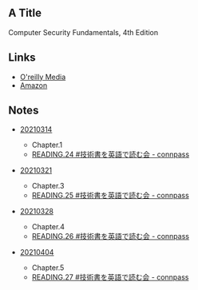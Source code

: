 ## A Title
Computer Security Fundamentals, 4th Edition

## Links
* [O'reilly Media](https://learning.oreilly.com/library/view/computer-security-fundamentals/9780135774854/)
* [Amazon](https://www.amazon.com/dp/0135774772)

## Notes
- [20210314](./20210314)
  - Chapter.1
  - [READING.24 #技術書を英語で読む会 - connpass](https://reading.connpass.com/event/203283/)

- [20210321](./20210321)
  - Chapter.3
  - [READING.25 #技術書を英語で読む会 - connpass](https://reading.connpass.com/event/204645/)

- [20210328](./20210328)
  - Chapter.4
  - [READING.26 #技術書を英語で読む会 - connpass](https://reading.connpass.com/event/206092/)

- [20210404](./20210404)
  - Chapter.5
  - [READING.27 #技術書を英語で読む会 - connpass](https://reading.connpass.com/event/206093/)
